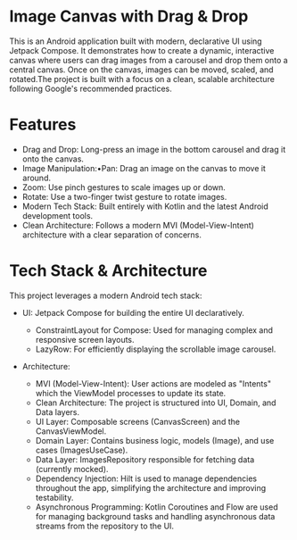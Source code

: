 # Image Canvas with Drag & Drop
This is an Android application built with modern, declarative UI using Jetpack Compose. It demonstrates how to create a dynamic, interactive canvas where users can drag images from a carousel and drop them onto a central canvas. Once on the canvas, images can be moved, scaled, and rotated.The project is built with a focus on a clean, scalable architecture following Google's recommended practices.

# Features
- Drag and Drop: Long-press an image in the bottom carousel and drag it onto the canvas.
- Image Manipulation:•Pan: Drag an image on the canvas to move it around.
- Zoom: Use pinch gestures to scale images up or down.
- Rotate: Use a two-finger twist gesture to rotate images.
- Modern Tech Stack: Built entirely with Kotlin and the latest Android development tools.
- Clean Architecture: Follows a modern MVI (Model-View-Intent) architecture with a clear separation of concerns.

# Tech Stack & Architecture
This project leverages a modern Android tech stack:
- UI: Jetpack Compose for building the entire UI declaratively.
    -  ConstraintLayout for Compose: Used for managing complex and responsive screen layouts.
    -  LazyRow: For efficiently displaying the scrollable image carousel.

- Architecture:
    -  MVI (Model-View-Intent): User actions are modeled as "Intents" which the ViewModel processes to update its state.
    -  Clean Architecture: The project is structured into UI, Domain, and Data layers.
    -  UI Layer: Composable screens (CanvasScreen) and the CanvasViewModel.
    -  Domain Layer: Contains business logic, models (Image), and use cases (ImagesUseCase).
    -  Data Layer: ImagesRepository responsible for fetching data (currently mocked).
    - Dependency Injection: Hilt is used to manage dependencies throughout the app, simplifying the architecture and improving testability.
    - Asynchronous Programming: Kotlin Coroutines and Flow are used for managing background tasks and handling asynchronous data streams from the repository to the UI.